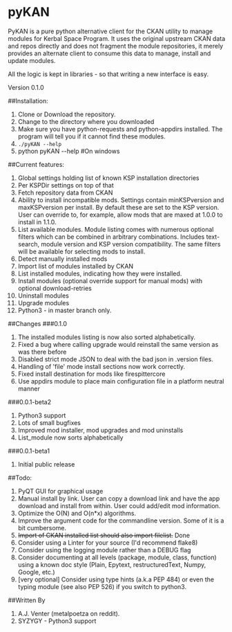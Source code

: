 # pyKAN
PyKAN is a pure python alternative client for the CKAN utility to manage modules for Kerbal Space Program.
It uses the original upstream CKAN data and repos directly and does not fragment the module repositories,
it merely provides an alternate client to consume this data to manage, install and update modules.

All the logic is kept in libraries - so that writing a new interface is easy.

Version 0.1.0

##Installation:
1. Clone or Download the repository.
2. Change to the directory where you downloaded
3. Make sure you have python-requests and python-appdirs installed. The program will tell you if it cannot find these modules.
4. `./pyKAN --help`
5.   python pyKAN --help #On windows


##Current features:
1. Global settings holding list of known KSP installation directories
2. Per KSPDir settings on top of that
3. Fetch repository data from CKAN
4. Ability to install incompatible mods. Settings contain minKSPversion and maxKSPversion per install. By default these are set to the KSP version. User can override to, for example, allow mods that are maxed at 1.0.0 to install in 1.1.0.
5. List available modules. Module listing comes with numerous optional filters which can be combined in arbitrary combinations. Includes text-search, module version and KSP version compatibility. The same filters will be available for selecting mods to install.
6. Detect manually installed mods
7. Import list of modules installed by CKAN
8. List installed modules, indicating how they were installed. 
9. Install modules (optional override support for manual mods) with optional download-retries
10. Uninstall modules
11. Upgrade modules
12. Python3 - in master branch only.

##Changes
###0.1.0
1. The installed modules listing is now also sorted alphabetically.
2. Fixed a bug where calling upgrade would reinstall the same version as was there before
3. Disabled  strict mode JSON to deal with the bad json in .version files.
4. Handling of 'file' mode install sections now work correctly. 
5. Fixed install destination for mods like firespittercore
6. Use appdirs module to place main configuration file in a platform neutral manner

###0.0.1-beta2
1. Python3 support
2. Lots of small bugfixes
3. Improved mod installer, mod upgrades and mod uninstalls
4. List_module now sorts alphabetically

###0.0.1-beta1
1. Initial public release


##Todo:
1. PyQT GUI for graphical usage
2. Manual install by link. User can copy a download link and have the app download and install from within. User could add/edit mod information.
3. Optimize the O(N) and O(n*x) algorithms.
4. Improve the argument code for the commandline version. Some of it is a bit cumbersome.
5. ~~Import of CKAN installed list should also import filelist.~~ Done
6. Consider using a Linter for your source (I'd recommend flake8)
7. Consider using the logging module rather than a DEBUG flag
8. Consider documenting at all levels (package, module, class, function) using a known doc style (Plain, Epytext, restructuredText, Numpy, Google, etc.)
9. [very optional] Consider using type hints (a.k.a PEP 484) or even the typing module (see also PEP 526) if you switch to python3.

##Written By
1. A.J. Venter (metalpoetza on reddit).
2. SYZYGY - Python3 support

